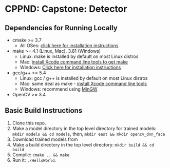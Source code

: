 # CPPND: Capstone: Detector


## Dependencies for Running Locally
* cmake >= 3.7
  * All OSes: [click here for installation instructions](https://cmake.org/install/)
* make >= 4.1 (Linux, Mac), 3.81 (Windows)
  * Linux: make is installed by default on most Linux distros
  * Mac: [install Xcode command line tools to get make](https://developer.apple.com/xcode/features/)
  * Windows: [Click here for installation instructions](http://gnuwin32.sourceforge.net/packages/make.htm)
* gcc/g++ >= 5.4
  * Linux: gcc / g++ is installed by default on most Linux distros
  * Mac: same deal as make - [install Xcode command line tools](https://developer.apple.com/xcode/features/)
  * Windows: recommend using [MinGW](http://www.mingw.org/)
* OpenCV >= 3.4

## Basic Build Instructions

1. Clone this repo.
2. Make a model directory in the top level directory for trained models: 
  `mkdir models && cd models`, then, `mkdir east && mkdir opencv_dnn_face`
3. Download trained models from
2. Make a build directory in the top level directory: `mkdir build && cd build`
3. Compile: `cmake .. && make`
4. Run it: `./HelloWorld`.